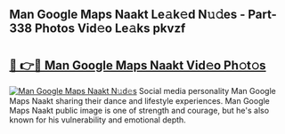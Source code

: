 ## Man Google Maps Naakt Le𝚊k𝚎d N𝚞𝚍es - Part-338 Photos Vid𝚎o Le𝚊ks pkvzf

# <h2><a href="http://fb8l8vm.evod.top/?m=Man+Google+Maps+Naakt">🔗 👉🔴 Man Google Maps Naakt Vid𝚎o Ph𝚘t𝚘s</a></h2>

[![Man Google Maps Naakt N𝚞d𝚎s](https://i.imgur.com/8V9OHl7.gif)](http://fb8l8vm.evod.top/?m=Man+Google+Maps+Naakt)
Social media personality Man Google Maps Naakt sharing their dance and lifestyle experiences. Man Google Maps Naakt public image is one of strength and courage, but he's also known for his vulnerability and emotional depth. 
